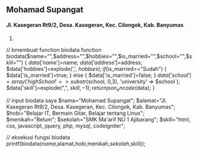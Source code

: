 ## Mohamad Supangat
#### Jl. Kasegeran Rt9/2, Desa. Kasegeran, Kec. Cilongok, Kab. Banyumas 

1. <?php
// bmembuat function biodata
function biodata($name="",$address="",$hobbies="",$is_married="",$school="",$skill="")
{
	$data['name']=$name;
	$data['address']=$address;
	$data['hobbies']=explode(',', $hobbies);
	if ($is_married=="Sudah") {
		$data['is_married']=true;
	} else {
		$data['is_married']=false;
	}
	$data['school']=array('highSchool' => substr($school, 0,3), 'university' => $school );
	$data['skill']=explode(",", $skill,-1);
	return json_encode($data);
}


// input biodata saya
$nama="Mohamad Supangat";
$alamat="Jl. Kasegeran Rt9/2, Desa. Kasegeran, Kec. Cilongok, Kab. Banyumas";
$hobi="Belajar IT, Bermain Gitar, Belajar tentang Linux";
$menikah="Belum";
$sekolah="SMK Ma'arif NU 1 Ajibarang";
$skill="html, css, javascript, jquery, php, mysql, codeigniter";


// eksekusi fungsi biodata
printf(biodata($nama,$alamat,$hobi,$menikah,$sekolah,$skill));
